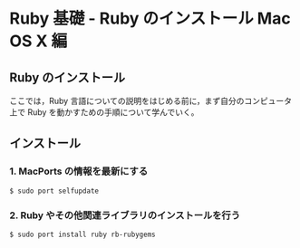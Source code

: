 Ruby 基礎 - Ruby のインストール Mac OS X 編
================================================================================

Ruby のインストール
--------------------------------------------------------------------------------

ここでは，Ruby 言語についての説明をはじめる前に，まず自分のコンピュータ上で
Ruby を動かすための手順について学んでいく。

インストール
--------------------------------------------------------------------------------

### 1. MacPorts の情報を最新にする

    $ sudo port selfupdate

### 2. Ruby やその他関連ライブラリのインストールを行う

    $ sudo port install ruby rb-rubygems


